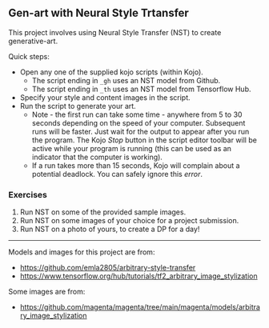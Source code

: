 ## Gen-art with Neural Style Trtansfer

This project involves using Neural Style Transfer (NST) to create generative-art.

Quick steps:
* Open any one of the supplied kojo scripts (within Kojo).
  * The script ending in `_gh` uses an NST model from Github.
  * The script ending in `_th` uses an NST model from Tensorflow Hub.
* Specify your style and content images in the script.
* Run the script to generate your art.
  * Note - the first run can take some time - anywhere from 5 to 30 seconds depending on the speed of your computer. Subsequent runs will be faster. Just wait for the output to appear after you run the program. The Kojo *Stop* button in the script editor toolbar will be active while your program is running (this can be used as an indicator that the computer is working).
  * If a run takes more than 15 seconds, Kojo will complain about a potential deadlock. You can safely ignore this *error*.

### Exercises
1. Run NST on some of the provided sample images.
2. Run NST on some images of your choice for a project submission.
3. Run NST on a photo of yours, to create a DP for a day!

---

Models and images for this project are from:
* https://github.com/emla2805/arbitrary-style-transfer
* https://www.tensorflow.org/hub/tutorials/tf2_arbitrary_image_stylization

Some images are from:
* https://github.com/magenta/magenta/tree/main/magenta/models/arbitrary_image_stylization
